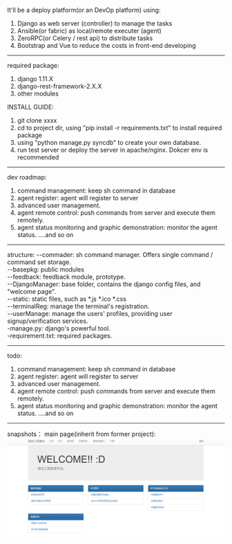 It'll be a deploy platform(or an DevOp platform) using:
1. Django as web server (controller) to manage the tasks
2. Ansible(or fabric) as local/remote executer (agent)
3. ZeroRPC(or Celery / rest api) to distribute tasks
4. Bootstrap and Vue to reduce the costs in front-end developing
-----------------------------

required package:
1. django 1.11.X
2. django-rest-framework-2.X.X
3. other modules

INSTALL GUIDE:
1. git clone xxxx
2. cd to project dir, using "pip install -r requirements.txt" to install required package
3. using "python manage.py syncdb" to create your own database.
4. run test server or deploy the server in apache/nginx. Dokcer env is recommended

-----------------------------
dev roadmap:
1. command management: keep sh command in database
2. agent register: agent will register to server
3. advanced user management.
4. agent remote control: push commands from server and execute them remotely.
5. agent status monitoring and graphic demonstration: monitor the agent status.
....and so on

-----------------------------
structure:
--commader: sh command manager. Offers single command / command set storage.  
--basepkg: public modules  
--feedback: feedback module, prototype.  
--DjangoManager: base folder, contains the django config files, and "welcome page".  
--static: static files, such as *.js *.ico *.css  
--terminalReg: manage the terminal's registration.  
--userManage: manage the users' profiles, providing user signup/verification services.  
-manage.py: django's powerful tool.  
-requirement.txt: required packages.  


-----------------------------
todo:
1. command management: keep sh command in database
2. agent register: agent will register to server
3. advanced user management.
4. agent remote control: push commands from server and execute them remotely.
5. agent status monitoring and graphic demonstration: monitor the agent status.
....and so on

-----------------------------
snapshots：
main page(inherit from former project):
![main page](https://github.com/watermelonharry/django-ipmanage/blob/master/introduction/main_page.png)